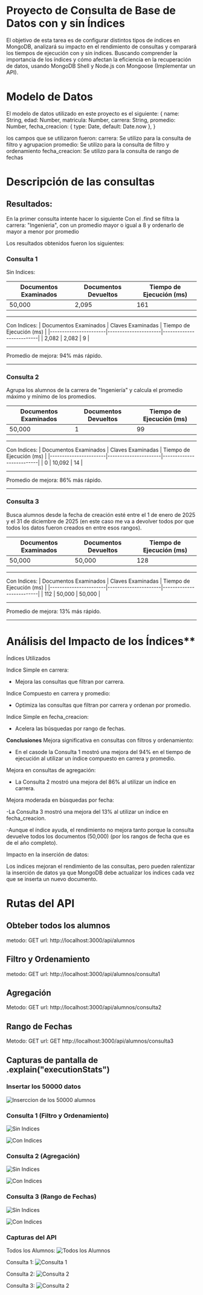 # Proyecto de Consulta de Base de Datos con y sin Índices
El objetivo de esta tarea es de configurar distintos tipos de índices en MongoDB, analizará su impacto en el rendimiento de consultas y comparará los tiempos de ejecución con y sin índices. Buscando comprender la importancia de los índices y cómo afectan la eficiencia en la recuperación de datos, usando MongoDB Shell y Node.js con Mongoose (Implementar un API).  

# **Modelo de Datos**
El modelo de datos utilizado en este proyecto es el siguiente:
{
    name: String,
    edad: Number,
    matricula: Number,
    carrera: String,
    promedio: Number,
    fecha_creacion: { type: Date, default: Date.now },
}

los campos que se utilizaron fueron:
carrera: Se utilizo para la consulta de filtro y agrupacion
promedio: Se utilizo para la consulta de filtro y ordenamiento
fecha_creacion: Se utilizo para la consulta de rango de fechas

# Descripción de las consultas

## Resultados:
En la primer consulta intente hacer lo siguiente
Con el .find se filtra la carrera: "Ingenieria", con
un promedio mayor o igual a 8  y ordenarlo de mayor a 
menor por promedio

Los resultados obtenidos fueron los siguientes:
### **Consulta 1**
Sin Indices:

| Documentos Examinados | Documentos Devueltos | Tiempo de Ejecución (ms) | 
|-----------------------|----------------------|--------------------------|
|       50,000          |        2,095         |            161           |
___________________________________________________________________________

Con Indices:
| Documentos Examinados |   Claves Examinadas  | Tiempo de Ejecución (ms) | 
|-----------------------|----------------------|--------------------------|
|         2,082         |        2,082         |            9             |
___________________________________________________________________________

Promedio de mejora: 94% más rápido.
___________________________________________________________________________

### **Consulta 2**
Agrupa los alumnos de la carrera de "Ingeniería" y calcula el promedio máximo y mínimo de los promedios.

| Documentos Examinados | Documentos Devueltos | Tiempo de Ejecución (ms) | 
|-----------------------|----------------------|--------------------------|
|         50,000        |           1          |            99            |
___________________________________________________________________________

Con Indices:
| Documentos Examinados |   Claves Examinadas  | Tiempo de Ejecución (ms) | 
|-----------------------|----------------------|--------------------------|
|          0            |       10,092         |            14            |
___________________________________________________________________________


Promedio de mejora: 86% más rápido.
___________________________________________________________________________

### **Consulta 3**
Busca alumnos desde la fecha de creación esté entre el 1 de enero de 2025 y el 31 de diciembre de 2025 (en este caso me va a devolver todos por que todos los datos fueron creados en entre esos rangos).

| Documentos Examinados | Documentos Devueltos | Tiempo de Ejecución (ms) | 
|-----------------------|----------------------|--------------------------|
|         50,000        |        50,000        |           128            |
___________________________________________________________________________

Con Indices:
| Documentos Examinados |   Claves Examinadas  | Tiempo de Ejecución (ms) | 
|-----------------------|----------------------|--------------------------|
|          112          |        50,000        |          50,000          |
___________________________________________________________________________


Promedio de mejora: 13% más rápido.
___________________________________________________________________________


# Análisis del Impacto de los Índices**
Índices Utilizados

Indice Simple en carrera:
- Mejora las consultas que filtran por carrera.

Indice Compuesto en carrera y promedio:
- Optimiza las consultas que filtran por carrera y ordenan por promedio.

Indice Simple en fecha_creacion:
- Acelera las búsquedas por rango de fechas.

**Conclusiones**
Mejora significativa en consultas con filtros y ordenamiento:

- En el casode la Consulta 1 mostró una mejora del 94% en el tiempo de ejecución al utilizar un índice compuesto en carrera y promedio.


Mejora en consultas de agregación:

- La Consulta 2 mostró una mejora del 86% al utilizar un índice en carrera.


Mejora moderada en búsquedas por fecha:

-La Consulta 3 mostró una mejora del 13% al utilizar un índice en fecha_creacion.

-Aunque el índice ayuda, el rendimiento no mejora tanto porque la consulta devuelve todos los documentos (50,000) (por los rangos de fecha que es de el año completo).

Impacto en la inserción de datos:

Los indices mejoran el rendimiento de las consultas, pero pueden ralentizar la inserción de datos ya que MongoDB debe actualizar los índices cada vez que se inserta un nuevo documento.

# **Rutas del API**

## Obteber todos los alumnos
metodo: GET 
url: http://localhost:3000/api/alumnos

## Filtro y Ordenamiento
metodo: GET 
url: http://localhost:3000/api/alumnos/consulta1

## Agregación
Metodo: GET 
url: http://localhost:3000/api/alumnos/consulta2

## Rango de Fechas
Metodo: GET 
url: GET http://localhost:3000/api/alumnos/consulta3

## Capturas de pantalla de  .explain("executionStats")
### Insertar los 50000 datos
![Inserccion de los 50000 alumnos](imagenes/insertar500.png)

### Consulta 1 (Filtro y Ordenamiento)
![Sin Indices](imagenes/1sinindices.png)

![Con Indices](imagenes/1conindices.png)

### Consulta 2 (Agregación)
![Sin Indices](imagenes/2sinindices.png)

![Con Indices](imagenes/2conindices.png)

### Consulta 3 (Rango de Fechas)
![Sin Indices](imagenes/3sinindices.png)

![Con Indices](imagenes/3conindices.png)

### Capturas del API
Todos los Alumnos:
![Todos los Alumnos](imagenes/todosalumnos.png)

Consulta 1:
![Consulta 1](imagenes/APICONSULTA1.png)

Consulta 2:
![Consulta 2](imagenes/APICONSULTA2.png)

Consulta 3:
![Consulta 2](imagenes/APICONSULTA3.png)


